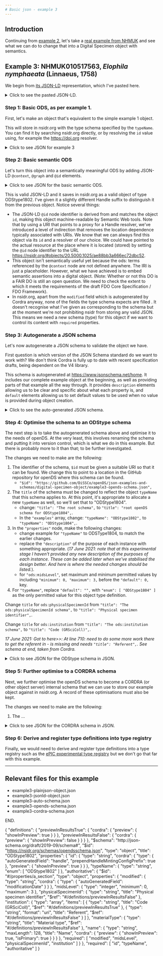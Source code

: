 ```yaml
---
# Basic json - example 3
---
```


## Introduction
Continuing from [example 2](basic-json-example2.md), let's take a [real example from NHMUK](https://data.nhm.ac.uk/object/893e0b8c-9dab-40b5-872b-51f08a69e765/1620691200000) and see what we can do to change that into a Digital Specimen object with semantics. 

## Example 3: NHMUK010517563, *Elophila nymphaeata* (Linnaeus, 1758)

We begin from [its JSON-LD](https://data.nhm.ac.uk/object/893e0b8c-9dab-40b5-872b-51f08a69e765.jsonld) representation, which I've pasted here.

<details>
 <summary>Click to see the pasted JSON-LD.</summary>

``` json
{
  "@context": {
    "aiiso": "http://purl.org/vocab/aiiso/schema#",
    "cc": "http://creativecommons.org/ns#",
    "dc": "http://purl.org/dc/terms/",
    "dwc": "http://rs.tdwg.org/dwc/terms/",
    "foaf": "http://xmlns.com/foaf/0.1/",
    "owl": "http://www.w3.org/2002/07/owl#",
    "rdf": "http://www.w3.org/1999/02/22-rdf-syntax-ns#",
    "rdfs": "http://www.w3.org/2000/01/rdf-schema#",
    "void": "http://rdfs.org/ns/void#",
    "xsd": "http://www.w3.org/2001/XMLSchema#"
  },
  "@graph": [
    {
          "@id": "https://data.nhm.ac.uk/object/893e0b8c-9dab-40b5-872b-51f08a69e765.jsonld",
          "dc:created": {
            "@type": "xsd:dateTime",
            "@value": "2021-05-11T11:47:31.672203"
          },
          "dc:creator": "Natural History Museum, London",
          "dc:subject": {
            "@id": "https://data.nhm.ac.uk/object/893e0b8c-9dab-40b5-872b-51f08a69e765"
          }
    },
    {
          "@id": "https://www.nhm.ac.uk/services/media-store/asset/5bb2274d436ebab560cb85b83ba21d89fa8bc065/contents/preview",
          "@type": "foaf:Image",
          "cc:license": {
            "@id": "http://creativecommons.org/licenses/by/4.0/"
          },
          "dc:Format": "image/jpeg",
          "dc:RightsStatement": "The Trustees of the Natural History Museum, London",
          "dc:title": "010517563_136914_1083460",
          "foaf:depicts": {
            "@id": "https://data.nhm.ac.uk/object/893e0b8c-9dab-40b5-872b-51f08a69e765"
          },
          "foaf:thumbnail": {
            "@id": "https://www.nhm.ac.uk/services/media-store/asset/5bb2274d436ebab560cb85b83ba21d89fa8bc065/contents/thumbnail"
          }
    },
    {
          "@id": "https://data.nhm.ac.uk/object/893e0b8c-9dab-40b5-872b-51f08a69e765",
          "aiiso:Department": "Entomology",
          "aiiso:Division": "Lepidoptera",
          "dc:created": {
            "@type": "xsd:dateTime",
            "@value": "2019-07-24T09:24:28"
          },
          "dc:identifier": "893e0b8c-9dab-40b5-872b-51f08a69e765",
          "dc:publisher": {
            "@id": "https://nhm.ac.uk"
          },
          "dc:title": "Elophila nymphaeata (Linnaeus, 1758)",
          "dc:type": "Specimen",
          "dwc:associatedMedia": "https://www.nhm.ac.uk/services/media-store/asset/5bb2274d436ebab560cb85b83ba21d89fa8bc065/contents/preview",
          "dwc:basisOfRecord": "PreservedSpecimen",
          "dwc:catalogNumber": "NHMUK010517563",
          "dwc:class": "Insecta",
          "dwc:collectionCode": "BMNH(E)",
          "dwc:dynamicProperties": "{\"barcode\": \"010517563\", \"preservative\": \"Dry - pinned\", \"subDepartment\": \"Lepidoptera\", \"determinationNames\": \"Elophila nymphaeata (Linnaeus, 1758)\", \"project\": \"iCollections - British and Irish Pyraloidea\", \"associatedMediaCount\": 1}",
          "dwc:family": "Crambidae",
          "dwc:genus": "Elophila",
          "dwc:higherClassification": "Insecta; Lepidoptera; Pyraloidea; Crambidae; Acentropinae",
          "dwc:individualCount": "1",
          "dwc:institutionCode": "NHMUK",
          "dwc:modified": {
            "@type": "xsd:dateTime",
            "@value": "2021-01-30T23:50:56"
          },
          "dwc:occurrenceID": "893e0b8c-9dab-40b5-872b-51f08a69e765",
          "dwc:occurrenceStatus": "present",
          "dwc:order": "Lepidoptera",
          "dwc:otherCatalogNumbers": "NHMUK:ecatalogue:8966212",
          "dwc:scientificName": "Elophila nymphaeata (Linnaeus, 1758)",
          "dwc:scientificNameAuthorship": "(Linnaeus, 1758)",
          "dwc:specificEpithet": "nymphaeata",
          "foaf:depiction": {
            "@id": "https://www.nhm.ac.uk/services/media-store/asset/5bb2274d436ebab560cb85b83ba21d89fa8bc065/contents/preview"
          },
          "owl:sameAs": {
            "@id": "https://data.nhm.ac.uk/object/893e0b8c-9dab-40b5-872b-51f08a69e765/1620691200000"
          },
          "owl:versionInfo": 1620691200000,
          "void:inDataset": {
            "@id": "https://data.nhm.ac.uk/dataset/56e711e6-c847-4f99-915a-6894bb5c5dea#dataset"
          }
    }
  ]
}

```

</details>

### Step 1: Basic ODS, as per example 1.
First, let's make an object that's equivalent to the simple example 1 object.

This will store in nsidr.org with the type schema specified by the `typeName`. You can find it by searching nsidr.org directly, or by resolving the `id` value using, for example the https://doi.org resolver.

<details>
  <summary>Click to see JSON for example 3</summary>

```json
{
  "id": "20.5000.1025/ae88bb3a666ec72dbc51",
  "typeName": "ODStype1802",
  "authoritative": {
    "modified": "2021-06-17T09:18:02.130Z",
    "midsLevel": 1,
    "physicalSpecimenId": "NHMUK010517563",
    "institution": [
      "NHMUK",
      "https://ror.org/039zvsn29"
    ],
    "materialType": "Dry - pinned",
    "name": "Elophila nymphaeata (Linnaeus, 1758)"
  }
}
```
</details>

### Step 2: Basic semantic ODS
Let's turn this object into a semantically meaningful ODS by adding JSON-LD `@context`, `@graph` and `@id` elements.

<details>
  <summary>Click to see JSON for the basic semantic ODS.</summary>
 
```json
{
  "id": "20.5000.1025/ae88bb3a666ec72dbc52",
  "typeName": "ODStype1802",
  "@context": {
    "ods": "http://github.com/hardistyar/openDS/terms/"
  },
  "@graph" : [
    {
      "@id" : "https://doi.org/20.5000.1025/ae88bb3a666ec72dbc52",
      "ods:authoritative": {
        "ods:modified": "2021-06-17T09:18:02.130Z",
        "ods:midsLevel": 1,
        "ods:physicalSpecimenId": "NHMUK010517563",
        "ods:institution": [
          "NHMUK",
          "https://ror.org/039zvsn29"
        ],
        "ods:materialType": "Dry - pinned",
        "ods:name": "Elophila nymphaeata (Linnaeus, 1758)"
      }
    }
  ]
}
```

</details>

This is valid JSON-LD and it saves in nsidr.org as a valid object of type ODStype1802. I've given it a slightly different Handle suffix to distinguish it from the previous object. Notice several things:

- The JSON-LD `@id` node identifier is derived from and matches the object `id`, making this object machine-readable by Semantic Web tools. Note that by using a URI that points to a proxy for a Handle resolver, we've introduced a level of indirection that removes the location dependence typically associated with URIs. We know that we can always find this object via its `id` and a resolver of our choice. We could have pointed to the actual resource at the place where it is located (stored) by setting the `@id` node identifier to the URL https://nsidr.org/#objects/20.5000.1025/ae88bb3a666ec72dbc52.
- This object isn't semantically useful yet because the ods: terms referenced by the `@context` node are not defined anywhere. The IRI is just a placeholder. However, what we have achieved is to embed semantic assertions into a digital object. (Note: Whether or not this DO is a FAIR DO is still an open question. We need to check the extent to which it meets the requirements of the draft FDO Core Specification / FDO Framework).
- In nsidr.org, apart from the `modified` field which is autogenerated by Cordra anyway, none of the fields the type schema expects are filled . It doesn't recognise what I've given as corresponding to the schema but at the moment we're not prohibiting nsidr from storing any valid JSON. This means we need a new schema (type) for this object if we want to control its content with `required` properties.

### Step 3: Autogenerate a JSON schema
Let's now autogenerate a JSON schema to validate the object we have.

First question is which version of the JSON Schema standard do we want to work with? We don't think Cordra is fully up to date with recent specification drafts, being dependent on the V4 library.

This schema is autogenerated at https://www.jsonschema.net/home. It includes our complete example object at the beginning, as well as providing parts of that example all the way through. It provides `description` elements allowing us to be clear and specific about what each property is, and `default` elements allowing us to set default values to be used when no value is provided during object creation.

<details>
  <summary>Click to see the auto-generated JSON schema.</summary>

```json
{
    "$schema": "http://json-schema.org/draft-07/schema",
    "$id": "http://example.com/example.json",
    "type": "object",
    "title": "The root schema",
    "description": "The root schema comprises the entire JSON document.",
    "default": {},
    "examples": [
        {
            "id": "20.5000.1025/ae88bb3a666ec72dbc52",
            "typeName": "ODStype1802",
            "@context": {
                "ods": "http://github.com/hardistyar/openDS/terms/"
            },
            "@graph": [
                {
                    "@id": "https://doi.org/20.5000.1025/ae88bb3a666ec72dbc52",
                    "ods:authoritative": {
                        "ods:modified": "2021-06-17T09:18:02.130Z",
                        "ods:midsLevel": 1,
                        "ods:physicalSpecimenId": "NHMUK010517563",
                        "ods:institution": [
                            "NHMUK",
                            "https://ror.org/039zvsn29"
                        ],
                        "ods:materialType": "Dry - pinned",
                        "ods:name": "Elophila nymphaeata (Linnaeus, 1758)"
                    }
                }
            ]
        }
    ],
    "required": [
        "id",
        "typeName",
        "@context",
        "@graph"
    ],
    "properties": {
        "id": {
            "$id": "#/properties/id",
            "type": "string",
            "title": "The id schema",
            "description": "An explanation about the purpose of this instance.",
            "default": "",
            "examples": [
                "20.5000.1025/ae88bb3a666ec72dbc52"
            ]
        },
        "typeName": {
            "$id": "#/properties/typeName",
            "type": "string",
            "title": "The typeName schema",
            "description": "An explanation about the purpose of this instance.",
            "default": "",
            "examples": [
                "ODStype1802"
            ]
        },
        "@context": {
            "$id": "#/properties/%40context",
            "type": "object",
            "title": "The @context schema",
            "description": "An explanation about the purpose of this instance.",
            "default": {},
            "examples": [
                {
                    "ods": "http://github.com/hardistyar/openDS/terms/"
                }
            ],
            "required": [
                "ods"
            ],
            "properties": {
                "ods": {
                    "$id": "#/properties/%40context/properties/ods",
                    "type": "string",
                    "title": "The ods schema",
                    "description": "An explanation about the purpose of this instance.",
                    "default": "",
                    "examples": [
                        "http://github.com/hardistyar/openDS/terms/"
                    ]
                }
            },
            "additionalProperties": true
        },
        "@graph": {
            "$id": "#/properties/%40graph",
            "type": "array",
            "title": "The @graph schema",
            "description": "An explanation about the purpose of this instance.",
            "default": [],
            "examples": [
                [
                    {
                        "@id": "https://doi.org/20.5000.1025/ae88bb3a666ec72dbc52",
                        "ods:authoritative": {
                            "ods:modified": "2021-06-17T09:18:02.130Z",
                            "ods:midsLevel": 1,
                            "ods:physicalSpecimenId": "NHMUK010517563",
                            "ods:institution": [
                                "NHMUK",
                                "https://ror.org/039zvsn29"
                            ],
                            "ods:materialType": "Dry - pinned",
                            "ods:name": "Elophila nymphaeata (Linnaeus, 1758)"
                        }
                    }
                ]
            ],
            "additionalItems": true,
            "items": {
                "$id": "#/properties/%40graph/items",
                "anyOf": [
                    {
                        "$id": "#/properties/%40graph/items/anyOf/0",
                        "type": "object",
                        "title": "The first anyOf schema",
                        "description": "An explanation about the purpose of this instance.",
                        "default": {},
                        "examples": [
                            {
                                "@id": "https://doi.org/20.5000.1025/ae88bb3a666ec72dbc52",
                                "ods:authoritative": {
                                    "ods:modified": "2021-06-17T09:18:02.130Z",
                                    "ods:midsLevel": 1,
                                    "ods:physicalSpecimenId": "NHMUK010517563",
                                    "ods:institution": [
                                        "NHMUK",
                                        "https://ror.org/039zvsn29"
                                    ],
                                    "ods:materialType": "Dry - pinned",
                                    "ods:name": "Elophila nymphaeata (Linnaeus, 1758)"
                                }
                            }
                        ],
                        "required": [
                            "@id",
                            "ods:authoritative"
                        ],
                        "properties": {
                            "@id": {
                                "$id": "#/properties/%40graph/items/anyOf/0/properties/%40id",
                                "type": "string",
                                "title": "The @id schema",
                                "description": "An explanation about the purpose of this instance.",
                                "default": "",
                                "examples": [
                                    "https://doi.org/20.5000.1025/ae88bb3a666ec72dbc52"
                                ]
                            },
                            "ods:authoritative": {
                                "$id": "#/properties/%40graph/items/anyOf/0/properties/ods%3Aauthoritative",
                                "type": "object",
                                "title": "The ods:authoritative schema",
                                "description": "An explanation about the purpose of this instance.",
                                "default": {},
                                "examples": [
                                    {
                                        "ods:modified": "2021-06-17T09:18:02.130Z",
                                        "ods:midsLevel": 1,
                                        "ods:physicalSpecimenId": "NHMUK010517563",
                                        "ods:institution": [
                                            "NHMUK",
                                            "https://ror.org/039zvsn29"
                                        ],
                                        "ods:materialType": "Dry - pinned",
                                        "ods:name": "Elophila nymphaeata (Linnaeus, 1758)"
                                    }
                                ],
                                "required": [
                                    "ods:modified",
                                    "ods:midsLevel",
                                    "ods:physicalSpecimenId",
                                    "ods:institution",
                                    "ods:materialType",
                                    "ods:name"
                                ],
                                "properties": {
                                    "ods:modified": {
                                        "$id": "#/properties/%40graph/items/anyOf/0/properties/ods%3Aauthoritative/properties/ods%3Amodified",
                                        "type": "string",
                                        "title": "The ods:modified schema",
                                        "description": "An explanation about the purpose of this instance.",
                                        "default": "",
                                        "examples": [
                                            "2021-06-17T09:18:02.130Z"
                                        ]
                                    },
                                    "ods:midsLevel": {
                                        "$id": "#/properties/%40graph/items/anyOf/0/properties/ods%3Aauthoritative/properties/ods%3AmidsLevel",
                                        "type": "integer",
                                        "title": "The ods:midsLevel schema",
                                        "description": "An explanation about the purpose of this instance.",
                                        "default": 0,
                                        "examples": [
                                            1
                                        ]
                                    },
                                    "ods:physicalSpecimenId": {
                                        "$id": "#/properties/%40graph/items/anyOf/0/properties/ods%3Aauthoritative/properties/ods%3AphysicalSpecimenId",
                                        "type": "string",
                                        "title": "The ods:physicalSpecimenId schema",
                                        "description": "An explanation about the purpose of this instance.",
                                        "default": "",
                                        "examples": [
                                            "NHMUK010517563"
                                        ]
                                    },
                                    "ods:institution": {
                                        "$id": "#/properties/%40graph/items/anyOf/0/properties/ods%3Aauthoritative/properties/ods%3Ainstitution",
                                        "type": "array",
                                        "title": "The ods:institution schema",
                                        "description": "An explanation about the purpose of this instance.",
                                        "default": [],
                                        "examples": [
                                            [
                                                "NHMUK",
                                                "https://ror.org/039zvsn29"
                                            ]
                                        ],
                                        "additionalItems": true,
                                        "items": {
                                            "$id": "#/properties/%40graph/items/anyOf/0/properties/ods%3Aauthoritative/properties/ods%3Ainstitution/items",
                                            "anyOf": [
                                                {
                                                    "$id": "#/properties/%40graph/items/anyOf/0/properties/ods%3Aauthoritative/properties/ods%3Ainstitution/items/anyOf/0",
                                                    "type": "string",
                                                    "title": "The first anyOf schema",
                                                    "description": "An explanation about the purpose of this instance.",
                                                    "default": "",
                                                    "examples": [
                                                        "NHMUK",
                                                        "https://ror.org/039zvsn29"
                                                    ]
                                                }
                                            ]
                                        }
                                    },
                                    "ods:materialType": {
                                        "$id": "#/properties/%40graph/items/anyOf/0/properties/ods%3Aauthoritative/properties/ods%3AmaterialType",
                                        "type": "string",
                                        "title": "The ods:materialType schema",
                                        "description": "An explanation about the purpose of this instance.",
                                        "default": "",
                                        "examples": [
                                            "Dry - pinned"
                                        ]
                                    },
                                    "ods:name": {
                                        "$id": "#/properties/%40graph/items/anyOf/0/properties/ods%3Aauthoritative/properties/ods%3Aname",
                                        "type": "string",
                                        "title": "The ods:name schema",
                                        "description": "An explanation about the purpose of this instance.",
                                        "default": "",
                                        "examples": [
                                            "Elophila nymphaeata (Linnaeus, 1758)"
                                        ]
                                    }
                                },
                                "additionalProperties": true
                            }
                        },
                        "additionalProperties": true
                    }
                ]
            }
        }
    },
    "additionalProperties": true
}
```

</details>

### Step 4: Optimise the schema to an ODStype schema
The next step is to take the autogenerated schema above and optimise it to the needs of openDS. At the very least, this involves renaming the schema and putting it into version control, which is what we do in this example. But there is probably more to it than that; to be further investigated.

The changes we need to make are the following:

1. The identifier of the schema, `$id` must be given a suitable URI so that it can be found. We change this to point to a location in the GitHub repository for openDS where this schema can be found.
   - `"$id": "https://github.com/DiSSCo/openDS/json-examples-and-schemas/digital-specimen-object/example3-opends-schema.json",`
2. The `title` of the schema must be changed to reflect the object `typeName` that this schema applies to. At this point, it's appropriate to allocate a new `typeName` as well, so we'll set that to "ODStype1804".
   - change: `"title": "The root schema",` to `"title": "root openDS schema for ODStype1804",`.
   - In the `"examples"` array, change: `"typeName": "ODStype1802",` to `"typeName": "ODStype1804",`.
3. In the `"properties"` node, make the following changes:
   - change example for `"typeName"` to ODSType1804, to match the earlier changes.
   - replace the `"description"` of the purpose of each instance with something appropriate. (*17 June 2021: note that at this experimental stage I haven't provided any new description of the purposes of each instance. These can be added later when we've stabilised the design better. And here is where the needed changes should be listed.*).
   - for `"ods:midsLevel"`, set maximum and minimum permitted values by including `"minimum": 0, "maximum": 3,` before the `"default": 0,` key.
4. For `"typeName"`, replace `"default": "",` with `"enum": [ "ODStype1804" ]` as the only permitted value for this object type definition.

Change `title` for `ods:physicalSpecimenId` from `"title": "The ods:physicalSpecimenId schema",` to `"title": "Physical specimen identifier",`.

Change `title` for `ods:institution` from `"title": "The ods:institution schema",` to `"title": "Code (GRSciColl)",`.

*17 June 2021: Got to here>>: At line 710: need to do some more work there to get the referent in - is missing and needs `"title": "Referent",`. See schema at end, taken from Cordra.*

<details>
  <summary>Click to see JSON for the ODStype schema in JSON.</summary>

```json

{
    "$schema": "http://json-schema.org/draft-07/schema",
    "$id": "https://github.com/DiSSCo/openDS/json-examples-and-schemas/digital-specimen-object/example3-opends-schema.json",
    "type": "object",
    "title": "root openDS schema for ODStype1804",
    "description": "The root schema comprises the entire JSON document.",
    "default": {},
    "examples": [
        {
            "id": "20.5000.1025/ae88bb3a666ec72dbc52",
            "typeName": "ODStype1804",
            "@context": {
                "ods": "http://github.com/hardistyar/openDS/terms/"
            },
            "@graph": [
                {
                    "@id": "https://doi.org/20.5000.1025/ae88bb3a666ec72dbc52",
                    "ods:authoritative": {
                        "ods:modified": "2021-06-17T09:18:02.130Z",
                        "ods:midsLevel": 1,
                        "ods:physicalSpecimenId": "NHMUK010517563",
                        "ods:institution": [
                            "NHMUK",
                            "https://ror.org/039zvsn29"
                        ],
                        "ods:materialType": "Dry - pinned",
                        "ods:name": "Elophila nymphaeata (Linnaeus, 1758)"
                    }
                }
            ]
        }
    ],
    "required": [
        "id",
        "typeName",
        "@context",
        "@graph"
    ],
    "properties": {
        "id": {
            "$id": "#/properties/id",
            "type": "string",
            "title": "The id schema",
            "description": "An explanation about the purpose of this instance.",
            "default": "",
            "examples": [
                "20.5000.1025/ae88bb3a666ec72dbc52"
            ]
        },
        "typeName": {
            "$id": "#/properties/typeName",
            "type": "string",
            "title": "The typeName schema",
            "description": "An explanation about the purpose of this instance.",
            "enum": [
              "ODStype1804"
            ],
            "examples": [
                "ODStype1804"
            ]
        },
        "@context": {
            "$id": "#/properties/%40context",
            "type": "object",
            "title": "The @context schema",
            "description": "An explanation about the purpose of this instance.",
            "default": {},
            "examples": [
                {
                    "ods": "http://github.com/hardistyar/openDS/terms/"
                }
            ],
            "required": [
                "ods"
            ],
            "properties": {
                "ods": {
                    "$id": "#/properties/%40context/properties/ods",
                    "type": "string",
                    "title": "The ods schema",
                    "description": "An explanation about the purpose of this instance.",
                    "default": "",
                    "examples": [
                        "http://github.com/hardistyar/openDS/terms/"
                    ]
                }
            },
            "additionalProperties": true
        },
        "@graph": {
            "$id": "#/properties/%40graph",
            "type": "array",
            "title": "The @graph schema",
            "description": "An explanation about the purpose of this instance.",
            "default": [],
            "examples": [
                [
                    {
                        "@id": "https://doi.org/20.5000.1025/ae88bb3a666ec72dbc52",
                        "ods:authoritative": {
                            "ods:modified": "2021-06-17T09:18:02.130Z",
                            "ods:midsLevel": 1,
                            "ods:physicalSpecimenId": "NHMUK010517563",
                            "ods:institution": [
                                "NHMUK",
                                "https://ror.org/039zvsn29"
                            ],
                            "ods:materialType": "Dry - pinned",
                            "ods:name": "Elophila nymphaeata (Linnaeus, 1758)"
                        }
                    }
                ]
            ],
            "additionalItems": true,
            "items": {
                "$id": "#/properties/%40graph/items",
                "anyOf": [
                    {
                        "$id": "#/properties/%40graph/items/anyOf/0",
                        "type": "object",
                        "title": "The first anyOf schema",
                        "description": "An explanation about the purpose of this instance.",
                        "default": {},
                        "examples": [
                            {
                                "@id": "https://doi.org/20.5000.1025/ae88bb3a666ec72dbc52",
                                "ods:authoritative": {
                                    "ods:modified": "2021-06-17T09:18:02.130Z",
                                    "ods:midsLevel": 1,
                                    "ods:physicalSpecimenId": "NHMUK010517563",
                                    "ods:institution": [
                                        "NHMUK",
                                        "https://ror.org/039zvsn29"
                                    ],
                                    "ods:materialType": "Dry - pinned",
                                    "ods:name": "Elophila nymphaeata (Linnaeus, 1758)"
                                }
                            }
                        ],
                        "required": [
                            "@id",
                            "ods:authoritative"
                        ],
                        "properties": {
                            "@id": {
                                "$id": "#/properties/%40graph/items/anyOf/0/properties/%40id",
                                "type": "string",
                                "title": "The @id schema",
                                "description": "An explanation about the purpose of this instance.",
                                "default": "",
                                "examples": [
                                    "https://doi.org/20.5000.1025/ae88bb3a666ec72dbc52"
                                ]
                            },
                            "ods:authoritative": {
                                "$id": "#/properties/%40graph/items/anyOf/0/properties/ods%3Aauthoritative",
                                "type": "object",
                                "title": "The ods:authoritative schema",
                                "description": "An explanation about the purpose of this instance.",
                                "default": {},
                                "examples": [
                                    {
                                        "ods:modified": "2021-06-17T09:18:02.130Z",
                                        "ods:midsLevel": 1,
                                        "ods:physicalSpecimenId": "NHMUK010517563",
                                        "ods:institution": [
                                            "NHMUK",
                                            "https://ror.org/039zvsn29"
                                        ],
                                        "ods:materialType": "Dry - pinned",
                                        "ods:name": "Elophila nymphaeata (Linnaeus, 1758)"
                                    }
                                ],
                                "required": [
                                    "ods:modified",
                                    "ods:midsLevel",
                                    "ods:physicalSpecimenId",
                                    "ods:institution",
                                    "ods:materialType",
                                    "ods:name"
                                ],
                                "properties": {
                                    "ods:modified": {
                                        "$id": "#/properties/%40graph/items/anyOf/0/properties/ods%3Aauthoritative/properties/ods%3Amodified",
                                        "type": "string",
                                        "title": "The ods:modified schema",
                                        "description": "An explanation about the purpose of this instance.",
                                        "default": "",
                                        "examples": [
                                            "2021-06-17T09:18:02.130Z"
                                        ]
                                    },
                                    "ods:midsLevel": {
                                        "$id": "#/properties/%40graph/items/anyOf/0/properties/ods%3Aauthoritative/properties/ods%3AmidsLevel",
                                        "type": "integer",
                                        "title": "The ods:midsLevel schema",
                                        "description": "An explanation about the purpose of this instance.",
                                        "minimum": 0,
                                        "maximum": 3,
                                        "default": 0,
                                        "examples": [
                                            1
                                        ]
                                    },
                                    "ods:physicalSpecimenId": {
                                        "$id": "#/properties/%40graph/items/anyOf/0/properties/ods%3Aauthoritative/properties/ods%3AphysicalSpecimenId",
                                        "type": "string",
                                        "title": "Physical specimen identifier",
                                        "description": "An explanation about the purpose of this instance.",
                                        "default": "",
                                        "examples": [
                                            "NHMUK010517563"
                                        ]
                                    },
                                    "ods:institution": {
                                        "$id": "#/properties/%40graph/items/anyOf/0/properties/ods%3Aauthoritative/properties/ods%3Ainstitution",
                                        "type": "array",
                                        "title": "Code (GRSciColl)",
                                        "description": "An explanation about the purpose of this instance.",
                                        "default": [],
                                        "examples": [
                                            [
                                                "NHMUK",
                                                "https://ror.org/039zvsn29"
                                            ]
                                        ],
                                        "additionalItems": true,
                                        "items": {
                                            "$id": "#/properties/%40graph/items/anyOf/0/properties/ods%3Aauthoritative/properties/ods%3Ainstitution/items",
                                            "anyOf": [
                                                {
                                                    "$id": "#/properties/%40graph/items/anyOf/0/properties/ods%3Aauthoritative/properties/ods%3Ainstitution/items/anyOf/0",
                                                    "type": "string",
                                                    "title": "The first anyOf schema",
                                                    "description": "An explanation about the purpose of this instance.",
                                                    "default": "",
                                                    "examples": [
                                                        "NHMUK",
                                                        "https://ror.org/039zvsn29"
                                                    ]
                                                }
                                            ]
                                        }
                                    },
                                    "ods:materialType": {
                                        "$id": "#/properties/%40graph/items/anyOf/0/properties/ods%3Aauthoritative/properties/ods%3AmaterialType",
                                        "type": "string",
                                        "title": "The ods:materialType schema",
                                        "description": "An explanation about the purpose of this instance.",
                                        "default": "",
                                        "examples": [
                                            "Dry - pinned"
                                        ]
                                    },
                                    "ods:name": {
                                        "$id": "#/properties/%40graph/items/anyOf/0/properties/ods%3Aauthoritative/properties/ods%3Aname",
                                        "type": "string",
                                        "title": "The ods:name schema",
                                        "description": "An explanation about the purpose of this instance.",
                                        "default": "",
                                        "examples": [
                                            "Elophila nymphaeata (Linnaeus, 1758)"
                                        ]
                                    }
                                },
                                "additionalProperties": true
                            }
                        },
                        "additionalProperties": true
                    }
                ]
            }
        }
    },
    "additionalProperties": true
}

```


</details>

### Step 5: Further optimise to a CORDRA schema
Next, we further optimise the openDS schema to become a CORDRA (or other object server) internal schema that we can use to store our example object against in nsidr.org. A record of these optimisations must also be kept.

The changes we need to make are the following:

1. The ...





<details>
  <summary>Click to see JSON for the CORDRA schema in JSON.</summary>

```json


```

</details>

### Step 6: Derive and register type definitions into type registry
Finally, we would need to derive and register type definitions into a type registry such as the [ePIC experimental type registry](http://dtr-test.pidconsortium.eu/#) but we don't go that far with this example.

---

## Relevant files for this example

- example3-plainjson-object.json
- example3-jsonld-object.json
- example3-auto-schema.json
- example3-opends-schema.json
- example3-cordra-schema.json

END.



{
  "definitions": {
    "previewInResultsTrue": {
      "cordra": {
        "preview": {
          "showInPreview": true
        }
      }
    },
    "previewInResultsFalse": {
      "cordra": {
        "preview": {
          "showInPreview": false
        }
      }
    }
  },
  "$schema": "http://json-schema.org/draft/2019-09/schema#",
  "$id": "https://nsidr.org/schemas/opendsschema.json",
  "type": "object",
  "title": "ODStype1802",
  "properties": {
    "id": {
      "type": "string",
      "cordra": {
        "type": {
          "autoGeneratedField": "handle",
          "prependHandleMintingConfigPrefix": true
        },
        "preview": {
          "showInPreview": true
        }
      }
    },
    "typeName": {
      "type": "string",
      "enum": [
        "ODStype1802"
      ]
    },
    "authoritative": {
      "$id": "#/properties/a_section",
      "type": "object",
      "properties": {
        "modified": {
          "type": "string",
          "cordra": {
            "type": {
              "autoGeneratedField": "modificationDate"
            }
          }
        },
        "midsLevel": {
          "type": "integer",
          "minimum": 0,
          "maximum": 3
        },
        "physicalSpecimenId": {
          "type": "string",
          "title": "Physical specimen identifier",
          "$ref": "#/definitions/previewInResultsFalse"
        },
        "institution": {
          "type": "array",
          "items": [
            {
              "type": "string",
              "title": "Code (GRSciColl)",
              "$ref": "#/definitions/previewInResultsTrue"
            },
            {
              "type": "string",
              "format": "uri",
              "title": "Referent",
              "$ref": "#/definitions/previewInResultsFalse"
            }
          ]
        },
        "materialType": {
          "type": "string",
          "title": "Material type",
          "$ref": "#/definitions/previewInResultsFalse"
        },
        "name": {
          "type": "string",
          "maxLength": 128,
          "title": "Name",
          "cordra": {
            "preview": {
              "showInPreview": true,
              "isPrimary": true
            }
          }
        }
      },
      "required": [
        "modified",
        "midsLevel",
        "physicalSpecimenId",
        "institution"
      ]
    }
  },
  "required": [
    "id",
    "typeName",
    "authoritative"
  ]
}


